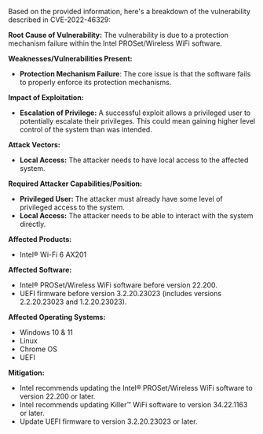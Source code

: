 Based on the provided information, here's a breakdown of the vulnerability described in CVE-2022-46329:

**Root Cause of Vulnerability:**
The vulnerability is due to a protection mechanism failure within the Intel PROSet/Wireless WiFi software.

**Weaknesses/Vulnerabilities Present:**
- **Protection Mechanism Failure**: The core issue is that the software fails to properly enforce its protection mechanisms.

**Impact of Exploitation:**
- **Escalation of Privilege:** A successful exploit allows a privileged user to potentially escalate their privileges. This could mean gaining higher level control of the system than was intended.

**Attack Vectors:**
- **Local Access:** The attacker needs to have local access to the affected system.

**Required Attacker Capabilities/Position:**
- **Privileged User:** The attacker must already have some level of privileged access to the system.
- **Local Access:** The attacker needs to be able to interact with the system directly.

**Affected Products:**
- Intel® Wi-Fi 6 AX201

**Affected Software:**
- Intel® PROSet/Wireless WiFi software before version 22.200.
- UEFI firmware before version 3.2.20.23023 (includes versions 2.2.20.23023 and 1.2.20.23023).

**Affected Operating Systems:**
- Windows 10 & 11
- Linux
- Chrome OS
- UEFI

**Mitigation:**
- Intel recommends updating the Intel® PROSet/Wireless WiFi software to version 22.200 or later.
- Intel recommends updating Killer™ WiFi software to version 34.22.1163 or later.
- Update UEFI firmware to version 3.2.20.23023 or later.